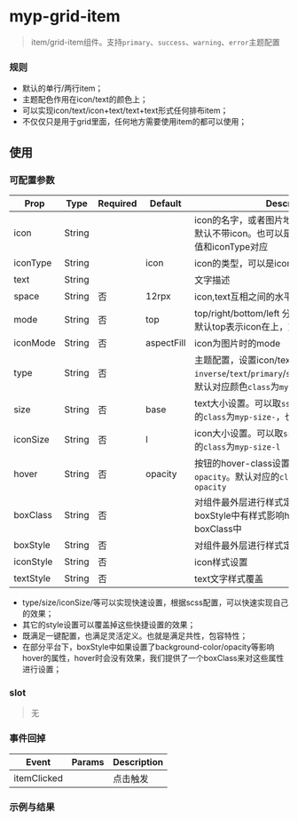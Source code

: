 # myp-grid-item

> item/grid-item组件。支持`primary`、`success`、`warning`、`error`主题配置

### 规则

- 默认的单行/两行item；
- 主题配色作用在icon/text的颜色上；
- 可以实现icon/text/icon+text/text+text形式任何排布item；
- 不仅仅只是用于grid里面，任何地方需要使用item的都可以使用；

## 使用

### 可配置参数

| Prop | Type | Required | Default | Description |
|-------------|------------|--------|--------|-----|
| icon | String |  | | icon的名字，或者图片地址。图片会自动识别。默认不带icon。也可以是文字或者数字等，具体值和iconType对应 |
| iconType | String |  | icon | icon的类型，可以是icon/text。默认icon |
| text | String |  | | 文字描述 |
| space | String | 否 | 12rpx | icon,text互相之间的水平/垂直间距 |
| mode | String | 否 | top | top/right/bottom/left 分别表示icon排布的位置.默认top表示icon在上，文字在下 |
| iconMode | String | 否 | aspectFill | icon为图片时的mode |
| type | String | 否 | | 主题配置，设置icon/text的颜色。可以取`inverse`/`text`/`primary`/`success`/`warning`/`error`。默认对应颜色`class`为`myp-color-`。 |
| size | String | 否 | base | text大小设置。可以取`ss`/`s`/`base`/`l`/`ll`。默认对应的`class`为`myp-size-`，也就是`myp-size-base` |
| iconSize | String | 否 | l | icon大小设置。可以取`ss`/`s`/`base`/`l`/`ll`。默认对应的`class`为`myp-size-l` |
| hover | String | 否 | opacity | 按钮的hover-class设置。可以取`opacity`/`bg`/`bg-opacity`。默认对应的`class`为`myp-hover-opacity` |
| boxClass | String | 否 | | 对组件最外层进行样式定制，主要是如果boxStyle中有样式影响hover，可以将其移入boxClass中 |
| boxStyle | String | 否 | | 对组件最外层进行样式定制 |
| iconStyle | String | 否 | | icon样式设置 |
| textStyle | String | 否 | | text文字样式覆盖 |

- type/size/iconSize/等可以实现快速设置，根据scss配置，可以快速实现自己的效果；
- 其它的style设置可以覆盖掉这些快捷设置的效果；
- 既满足一键配置，也满足灵活定义。也就是满足共性，包容特性；
- 在部分平台下，boxStyle中如果设置了background-color/opacity等影响hover的属性，hover时会没有效果，我们提供了一个boxClass来对这些属性进行设置；

### slot

> 无

### 事件回掉
| Event     | Params   | Description  |
|--------|--------|-----|
| itemClicked | | 点击触发 |

### 示例与结果

